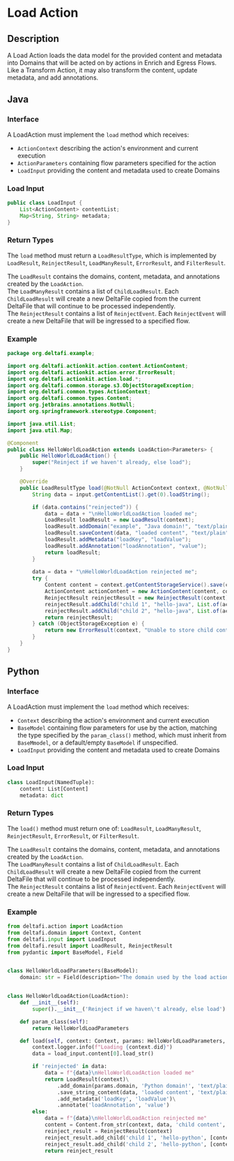 # Load Action

## Description

A Load Action loads the data model for the provided content and metadata into Domains that will be acted on by actions
in Enrich and Egress Flows. Like a Transform Action, it may also transform the content, update metadata, and add
annotations.

## Java

### Interface

A LoadAction must implement the `load` method which receives:
* `ActionContext` describing the action's environment and current execution
* `ActionParameters` containing flow parameters specified for the action
* `LoadInput` providing the content and metadata used to create Domains

### Load Input

```java
public class LoadInput {
    List<ActionContent> contentList;
    Map<String, String> metadata;
}
```

### Return Types

The `load` method must return a `LoadResultType`, which is implemented by `LoadResult`, `ReinjectResult`,
`LoadManyResult`, `ErrorResult`, and `FilterResult`.

The `LoadResult` contains the domains, content, metadata, and annotations created by the `LoadAction`.  
The `LoadManyResult` contains a list of `ChildLoadResult`. Each `ChildLoadResult` will create a new DeltaFile copied
from the current DeltaFile that will continue to be processed independently.  
The `ReinjectResult` contains a list of `ReinjectEvent`. Each `ReinjectEvent` will create a new DeltaFile that will be
ingressed to a specified flow.

### Example

```java
package org.deltafi.example;

import org.deltafi.actionkit.action.content.ActionContent;
import org.deltafi.actionkit.action.error.ErrorResult;
import org.deltafi.actionkit.action.load.*;
import org.deltafi.common.storage.s3.ObjectStorageException;
import org.deltafi.common.types.ActionContext;
import org.deltafi.common.types.Content;
import org.jetbrains.annotations.NotNull;
import org.springframework.stereotype.Component;

import java.util.List;
import java.util.Map;

@Component
public class HelloWorldLoadAction extends LoadAction<Parameters> {
    public HelloWorldLoadAction() {
        super("Reinject if we haven't already, else load");
    }

    @Override
    public LoadResultType load(@NotNull ActionContext context, @NotNull Parameters params, @NotNull LoadInput input) {
        String data = input.getContentList().get(0).loadString();

        if (data.contains("reinjected")) {
            data = data + "\nHelloWorldLoadAction loaded me";
            LoadResult loadResult = new LoadResult(context);
            loadResult.addDomain("example", "Java domain!", "text/plain");
            loadResult.saveContent(data, "loaded content", "text/plain");
            loadResult.addMetadata("loadKey", "loadValue");
            loadResult.addAnnotation("loadAnnotation", "value");
            return loadResult;
        }
        
        data = data + "\nHelloWorldLoadAction reinjected me";
        try {
            Content content = context.getContentStorageService().save(context.getDid(), data.getBytes(), "child content", "text/plain");
            ActionContent actionContent = new ActionContent(content, context.getContentStorageService());
            ReinjectResult reinjectResult = new ReinjectResult(context);
            reinjectResult.addChild("child 1", "hello-java", List.of(actionContent), Map.of("child", "first"));
            reinjectResult.addChild("child 2", "hello-java", List.of(actionContent), Map.of("child", "second"));
            return reinjectResult;
        } catch (ObjectStorageException e) {
            return new ErrorResult(context, "Unable to store child content", e);
        }
    }
}
```

## Python

### Interface

A LoadAction must implement the `load` method which receives:
* `Context` describing the action's environment and current execution
* `BaseModel` containing flow parameters for use by the action, matching the type specified by the `param_class()`
method, which must inherit from `BaseMmodel`, or a default/empty `BaseModel` if unspecified.
* `LoadInput` providing the content and metadata used to create Domains

### Load Input

```python
class LoadInput(NamedTuple):
    content: List[Content]
    metadata: dict
```

### Return Types

The `load()` method must return one of: `LoadResult`, `LoadManyResult`, `ReinjectResult`, `ErrorResult`, or
`FilterResult`.

The `LoadResult` contains the domains, content, metadata, and annotations created by the `LoadAction`.  
The `LoadManyResult` contains a list of `ChildLoadResult`. Each `ChildLoadResult` will create a new DeltaFile copied
from the current DeltaFile that will continue to be processed independently.  
The `ReinjectResult` contains a list of `ReinjectEvent`. Each `ReinjectEvent` will create a new DeltaFile that will be
ingressed to a specified flow.

### Example

```python
from deltafi.action import LoadAction
from deltafi.domain import Context, Content
from deltafi.input import LoadInput
from deltafi.result import LoadResult, ReinjectResult
from pydantic import BaseModel, Field


class HelloWorldLoadParameters(BaseModel):
    domain: str = Field(description="The domain used by the load action")


class HelloWorldLoadAction(LoadAction):
    def __init__(self):
        super().__init__('Reinject if we haven\'t already, else load')

    def param_class(self):
        return HelloWorldLoadParameters

    def load(self, context: Context, params: HelloWorldLoadParameters, load_input: LoadInput):
        context.logger.info(f"Loading {context.did}")
        data = load_input.content[0].load_str()

        if 'reinjected' in data:
            data = f"{data}\nHelloWorldLoadAction loaded me"
            return LoadResult(context)\
                .add_domain(params.domain, 'Python domain!', 'text/plain')\
                .save_string_content(data, 'loaded content', 'text/plain')\
                .add_metadata('loadKey', 'loadValue')\
                .annotate('loadAnnotation', 'value')
        else:
            data = f"{data}\nHelloWorldLoadAction reinjected me"
            content = Content.from_str(context, data, 'child content', 'text/plain')
            reinject_result = ReinjectResult(context)
            reinject_result.add_child('child 1', 'hello-python', [content], {'child': 'first'})
            reinject_result.add_child('child 2', 'hello-python', [content], {'child': 'second'})
            return reinject_result
```
